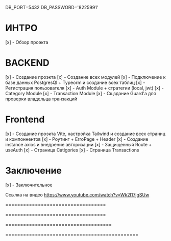 DB_PORT=5432
DB_PASSWORD='8225991'

# ИНТРО

[x] - Обзор проэкта

# BACKEND

[x] - Создание проэкта
[x] - Создание всех модулей
[x] - Подключение к базе данных PostgresQl + Typeorm и создание всех таблиц
[x] - Регистрация пользователя
[x] - Auth Module + стратегии (local, jwt)
[x] - Category Module
[x] - Transaction Module
[x] - Сщздание Guard'a для проверки владельца транзакций

# Frontend

[x] - Создание проэкта Vite, настройка Tailwind и создание всех страниц и компоннентов
[x] - Роутинг + ErroPage + Header
[x] - Создание instance axios и внедрение авторизации
[x] - Защищенный Route + useAuth
[x] - Страница Catigories
[x] - Страница Transactions

# Заключение

[x] - Заключительное

<!-- https://dbeaver.io/download/ для просмотра транзакций-->

<!-- npm i --save @nestjs/config Для доступ к .ENV файлам -->

<!-- npm install --save @nestjs/typeorm typeorm pg    Интеграция TypeORM-->

<!-- npm i --save class-validator class-transformer -->

<!-- npm i argon2 хешировать пароль -->

<!-- npm install --save @nestjs/passport passport passport-local
  -- npm install --save-dev @types/passport-local
 из документации https://docs.nestjs.com/recipes/passport#:~:text=%24%20npm%20install%20%2D%2Dsave%20%40nestjs/passport%20passport%20passport%2Dlocal -->

 <!-- npm install --save @nestjs/jwt passport-jwt
 npm install --save-dev @types/passport-jwt 
 https://docs.nestjs.com/recipes/passport#:~:text=npm%20install%20%2D%2Dsave%20%40nestjs/jwt%20passport%2Djwt-->

 <!-- "useTabs": true -->

 <!-- return await this.transactionRepository.save(newTransaction) -->

 <!-- //=================================================================== -->

Ссылка на видео https://www.youtube.com/watch?v=Wk2I17jgSUw

<!-- https://vitejs.dev/guide/ -->

<!--==== 1 ====
 npm create vite@latest ./  -->

==================================

<!--==== 2 ====
npm instal -->

==================================

<!--==== 3 ====
на этой странице https://tailwindcss.com/docs/installation/framework-guides
НУЖНО выбрать Vite -->

====================================

<!-- Пункт 2
Install Tailwind CSS

npm install -D tailwindcss postcss autoprefixer
npx tailwindcss init -p -->

<!-- Пункт 3

в конфиге добавляем
content: [
    "./index.html",
    "./src/**/*.{js,ts,jsx,tsx}",
  ], -->

<!-- Лункт 4

в index.css добовляем дерективы стилей
@tailwind base;
@tailwind components;
@tailwind utilities; -->

<!-- Пункт 5

Добовляем
export default function App() {
  return (
    <h1 className="text-3xl font-bold underline">
      Hello world!
    </h1>
  )
}

и Перезапускаем проэкт -->

=============================================

<!-- ==== 4 ====
подключаем шрифты
выбираем шрифты копируем ссылку
и вставляем index.html

а tailwind.confif.js прописываем следующие только немного по свойму font-family: 'Roboto', sans-serif;

extend: {
      fontFamily: {
        roboto: ['Roboto', 'sans-serif']
      } -->

<!-- ==== 5 ====
ставим плагин для форм
https://github.com/tailwindlabs/tailwindcss-forms // ссылка была на сайте tailwind
npm install -D @tailwindcss/forms -->

<!-- ==== 6 ====
npm install -D prettier prettier-plugin-tailwindcss // 5:35 минуте об этом говорит
чтоб автоматически классы сортировались -->

<!-- ==== 7 ====
React-Icons
npm install react-icons --save -->
